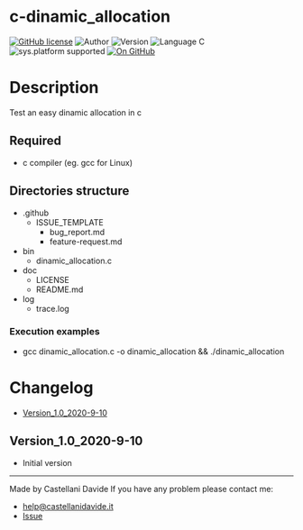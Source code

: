 # c-dinamic_allocation
[![GitHub license](https://img.shields.io/badge/licence-GNU-green?style=flat)](https://github.com/CastellaniDavide/cpp-dinamic_allocation/blob/master/LICENSE) ![Author](https://img.shields.io/badge/author-Castellani%20Davide-green?style=flat) ![Version](https://img.shields.io/badge/version-v1.0-blue?style=flat) ![Language C](https://img.shields.io/badge/language-C-yellowgreen?style=flat) ![sys.platform supported](https://img.shields.io/badge/OS%20platform%20supported-Linux,%20Windows%20&%20Mac%20OS-blue?style=flat) [![On GitHub](https://img.shields.io/badge/on%20GitHub-True-green?style=flat&logo=github)](https://github.com/CastellaniDavide/c-dinamic_allocation)

# Description
Test an easy dinamic allocation in c

## Required
 - c compiler (eg. gcc for Linux)
 
## Directories structure
 - .github
   - ISSUE_TEMPLATE
     - bug_report.md
     - feature-request.md
 - bin
	 - dinamic_allocation.c
 - doc
   - LICENSE
   - README.md
 - log
	 - trace.log
   
### Execution examples
   - gcc dinamic_allocation.c -o dinamic_allocation && ./dinamic_allocation

# Changelog
 - [Version_1.0_2020-9-10](#Version_10_2020-9-10)

## Version_1.0_2020-9-10
 - Initial version

---
Made by Castellani Davide 
If you have any problem please contact me:
- help@castellanidavide.it
- [Issue](https://github.com/CastellaniDavide/c-dinamic_allocation/issues)
